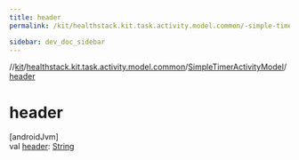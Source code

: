 ```yaml
---
title: header
permalink: /kit/healthstack.kit.task.activity.model.common/-simple-timer-activity-model/header.html

sidebar: dev_doc_sidebar
---
```

//[kit](../../../kit.html)/[healthstack.kit.task.activity.model.common](../index.html)/[SimpleTimerActivityModel](index.html)/[header](header.html)



# header



[androidJvm]\
val [header](header.html): [String](https://kotlinlang.org/api/latest/jvm/stdlib/kotlin/-string/index.html)




